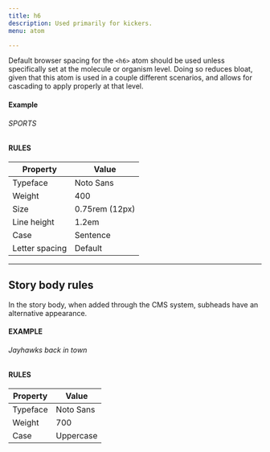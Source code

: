 ```yaml
---
title: h6
description: Used primarily for kickers.
menu: atom

---
```

Default browser spacing for the `<h6>` atom should be used unless specifically set at the molecule or organism level. Doing so reduces bloat, given that this atom is used in a couple different scenarios, and allows for cascading to apply properly at that level.

#### Example
<h6 class="soft">SPORTS</h6>

#### RULES

Property | Value
--- | ---
Typeface | Noto Sans
Weight | 400
Size | 0.75rem (12px)
Line height | 1.2em
Case | Sentence
Letter spacing | Default

---

## Story body rules 

In the story body, when added through the CMS system, subheads have an alternative appearance.

#### EXAMPLE

###### Jayhawks back in town

#### RULES


Property | Value
--- | ---
Typeface | Noto Sans
Weight | 700
Case | Uppercase
